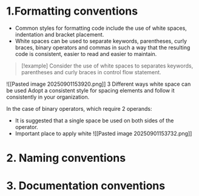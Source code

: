 # 1.Formatting conventions
- Common styles for formatting  code include the use of white spaces, indentation and bracket placement. 
- White spaces can be used to separate keywords, parentheses, curly braces, binary operators and commas in such a way that the resulting code is consistent, easier to read and easier to maintain.
>[!example]
>Consider the use of white spaces to separates keywords, parentheses and curly braces in control flow statement.


![[Pasted image 20250901153920.png]]
3 Different ways white space can be used Adopt a consistent style for spacing elements and follow it consistently in your organization.

In the case of binary operators, which require 2 operands:
- It is suggested that a single space be used on both sides of the operator.
- Important place to apply white 
![[Pasted image 20250901153732.png]]
# 2. Naming conventions

# 3. Documentation conventions